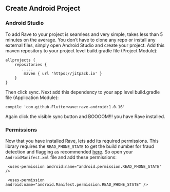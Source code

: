 ## Create Android Project

### Android Studio

To add Rave to your project is seamless and very simple, takes less than 5 minutes on the average. You don’t have to clone any repo or install any external files, simply open Android Studio and create your project. Add this maven repository to your project level build.gradle file (Project Module):

    allprojects {
        repositories {
           .....
            maven { url 'https://jitpack.io' }
        }
    }

Then click sync. Next add this dependency to your app level build.gradle file (Application Module):
    
    compile 'com.github.Flutterwave:rave-android:1.0.16'
    
Again click the visible sync button and BOOOOM!!! you have Rave installed. 

### Permissions

Now that you have installed Rave, lets add its required permissions. This library requires the `READ_PHONE_STATE` to get the build number for fraud detection and flagging as recommended [here](https://developer.android.com/training/articles/user-data-ids.html#i_abuse_detection_detecting_high_value_stolen_credentials).
So open your `AndroidManifest.xml` file and add these permissions:

     
     <uses-permission android:name="android.permission.READ_PHONE_STATE" />
     
     <uses-permission android:name="android.Manifest.permission.READ_PHONE_STATE" />
     